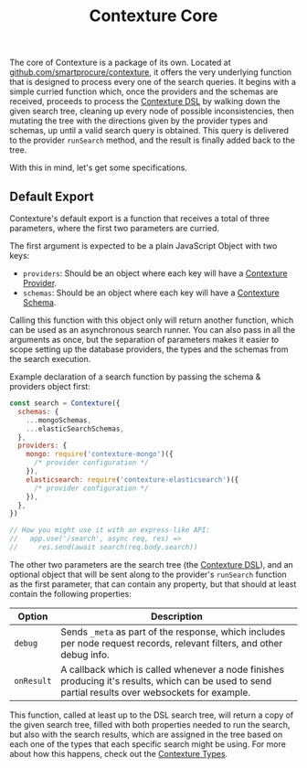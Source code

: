 ﻿---
title: Contexture Core
---

The core of Contexture is a package of its own. Located at [github.com/smartprocure/contexture](https://github.com/smartprocure/contexture), it offers the very underlying function that is designed to process every one of the search queries. It begins with a simple curried function which, once the providers and the schemas are received, proceeds to process the [Contexture DSL](#TODO) by walking down the given search tree, cleaning up every node of possible inconsistencies, then mutating the tree with the directions given by the provider types and schemas, up until a valid search query is obtained. This query is delivered to the provider `runSearch` method, and the result is finally added back to the tree.

With this in mind, let's get some specifications.

## Default Export

Contexture's default export is a function that receives a total of three parameters, where the first two parameters are curried.

The first argument is expected to be a plain JavaScript Object with two keys:

- `providers`: Should be an object where each key will have a [Contexture Provider](#TODO).
- `schemas`: Should be an object where each key will have a [Contexture Schema](#TODO).

Calling this function with this object only will return another function, which can be used as an asynchronous search runner. You can also pass in all the arguments as once, but the separation of parameters makes it easier to scope setting up the database providers, the types and the schemas from the search execution.

Example declaration of a search function by passing the schema & providers object first:

```javascript
const search = Contexture({
  schemas: {
    ...mongoSchemas,
    ...elasticSearchSchemas,
  },
  providers: {
    mongo: require('contexture-mongo')({
      /* provider configuration */
    }),
    elasticsearch: require('contexture-elasticsearch')({
      /* provider configuration */
    }),
  },
})

// How you might use it with an express-like API:
//   app.use('/search', async req, res) =>
//     res.send(await search(req.body.search))
```

The other two parameters are the search tree (the [Contexture
DSL](#TODO)), and an optional object that will be sent along to the
provider's `runSearch` function as the first parameter, that can
contain any property, but that should at least contain the following
properties:

| Option     | Description                                                                                                                                        |
| ---------- | -------------------------------------------------------------------------------------------------------------------------------------------------- |
| `debug`    | Sends `_meta` as part of the response, which includes per node request records, relevant filters, and other debug info.                            |
| `onResult` | A callback which is called whenever a node finishes producing it's results, which can be used to send partial results over websockets for example. |

This function, called at least up to the DSL search tree, will return a copy of the given search tree, filled with both properties needed to run the search, but also with the search results, which are assigned in the tree based on each one of the types that each specific search might be using. For more about how this happens, check out the [Contexture Types](#TODO).
